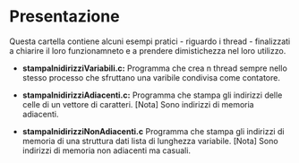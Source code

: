 # Presentazione
Questa cartella contiene alcuni esempi pratici - riguardo i thread - finalizzati a chiarire il loro funzionamneto e a prendere dimistichezza nel loro utilizzo.


- __stampaInidirizziVariabili.c:__ Programma che crea n thread sempre nello stesso processo che sfruttano una varibile condivisa come contatore.

- __stampaInidirizziAdiacenti.c:__ Programma che stampa gli indirizzi delle celle di un vettore di caratteri.
[Nota] Sono indirizzi di memoria adiacenti.

- __stampaInidirizziNonAdiacenti.c__ Programma che stampa gli indirizzi di memoria di una struttura dati lista di lunghezza variabile.
[Nota] Sono indirizzi di memoria non adiacenti ma casuali.